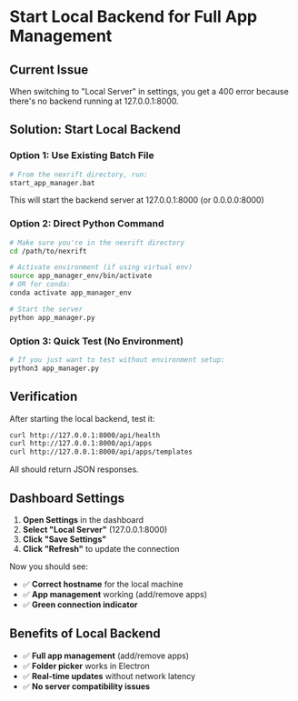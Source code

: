 # Start Local Backend for Full App Management

## Current Issue
When switching to "Local Server" in settings, you get a 400 error because there's no backend running at 127.0.0.1:8000.

## Solution: Start Local Backend

### Option 1: Use Existing Batch File
```bash
# From the nexrift directory, run:
start_app_manager.bat
```

This will start the backend server at 127.0.0.1:8000 (or 0.0.0.0:8000)

### Option 2: Direct Python Command
```bash
# Make sure you're in the nexrift directory
cd /path/to/nexrift

# Activate environment (if using virtual env)
source app_manager_env/bin/activate
# OR for conda:
conda activate app_manager_env

# Start the server
python app_manager.py
```

### Option 3: Quick Test (No Environment)
```bash
# If you just want to test without environment setup:
python3 app_manager.py
```

## Verification
After starting the local backend, test it:
```bash
curl http://127.0.0.1:8000/api/health
curl http://127.0.0.1:8000/api/apps
curl http://127.0.0.1:8000/api/apps/templates
```

All should return JSON responses.

## Dashboard Settings
1. **Open Settings** in the dashboard
2. **Select "Local Server"** (127.0.0.1:8000)
3. **Click "Save Settings"**
4. **Click "Refresh"** to update the connection

Now you should see:
- ✅ **Correct hostname** for the local machine
- ✅ **App management** working (add/remove apps)
- ✅ **Green connection indicator**

## Benefits of Local Backend
- ✅ **Full app management** (add/remove apps)
- ✅ **Folder picker** works in Electron
- ✅ **Real-time updates** without network latency
- ✅ **No server compatibility issues**